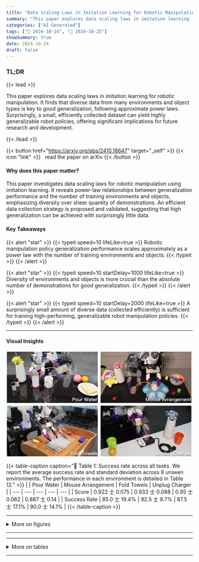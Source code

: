```yaml
---
title: "Data Scaling Laws in Imitation Learning for Robotic Manipulation"
summary: "This paper explores data scaling laws in imitation learning for robotic manipulation.  It finds that diverse data from many environments and object types is key to good generalization, following appro....."
categories: ["AI Generated"]
tags: ["🔖 2024-10-24", "🤗 2024-10-25"]
showSummary: true
date: 2024-10-24
draft: false
---
```


### TL;DR


{{< lead >}}

This paper explores data scaling laws in imitation learning for robotic manipulation.  It finds that diverse data from many environments and object types is key to good generalization, following approximate power laws.  Surprisingly, a small, efficiently collected dataset can yield highly generalizable robot policies, offering significant implications for future research and development.

{{< /lead >}}


{{< button href="https://arxiv.org/abs/2410.18647" target="_self" >}}
{{< icon "link" >}} &nbsp; read the paper on arXiv
{{< /button >}}

#### Why does this paper matter?
This paper investigates data scaling laws for robotic manipulation using imitation learning.  It reveals power-law relationships between generalization performance and the number of training environments and objects, emphasizing diversity over sheer quantity of demonstrations.  An efficient data collection strategy is proposed and validated, suggesting that high generalization can be achieved with surprisingly little data.
#### Key Takeaways

{{< alert "star" >}}
{{< typeit speed=10 lifeLike=true >}} Robotic manipulation policy generalization performance scales approximately as a power law with the number of training environments and objects. {{< /typeit >}}
{{< /alert >}}

{{< alert "star" >}}
{{< typeit speed=10 startDelay=1000 lifeLike=true >}} Diversity of environments and objects is more crucial than the absolute number of demonstrations for good generalization. {{< /typeit >}}
{{< /alert >}}

{{< alert "star" >}}
{{< typeit speed=10 startDelay=2000 lifeLike=true >}} A surprisingly small amount of diverse data (collected efficiently) is sufficient for training high-performing, generalizable robot manipulation policies. {{< /typeit >}}
{{< /alert >}}

------
#### Visual Insights



![](figures/figures_2_0.png "🔼 Figure 1: Illustrations of all tasks. We derive the data scaling laws through extensive experiments on Pour Water and Mouse Arrangement, and further validate these findings on additional tasks, including Fold Towels and Unplug Charger.")





{{< table-caption caption="🔽 Table 1: Success rate across all tasks. We report the average success rate and standard deviation across 8 unseen environments. The performance in each environment is detailed in Table 12." >}}
|  | Pour Water | Mouse Arrangement | Fold Towels | Unplug Charger |
| --- | --- | --- | --- | --- |
| Score | 0.922 士 0.075 | 0.933 士 0.088 | 0.95 士 0.062 | 0.887 士 0.14 |
| Success Rate | 85.0 士 19.4% | 92.5 士 9.7% | 87.5 士 17.1% | 90.0 士 14.1% |
{{< /table-caption >}}


------



<details>
<summary>More on figures
</summary>


![](figures/figures_16_0.png "🔼 Figure 12: Testing environments. These 8 environments are not included in the training data and are used across all tasks.")

![](figures/figures_16_1.png "🔼 Figure 8: Training environments for Pour Water. We sample 12 environments from our collected training data. See Appendix D.1 for task details.")

![](figures/figures_17_0.png "🔼 Figure 8: Training environments for Pour Water. We sample 12 environments from our collected training data. See Appendix D.1 for task details.")

![](figures/figures_17_1.png "🔼 Figure 12: Testing environments. These 8 environments are not included in the training data and are used across all tasks.")

![](figures/figures_17_2.png "🔼 Figure 8: Training environments for Pour Water. We sample 12 environments from our collected training data. See Appendix D.1 for task details.")

![](figures/figures_18_0.png "🔼 Objects for Pour Water. All of our experiments include a total of 64 training bottles and mugs, as well as 16 unseen testing bottles and mugs.")

![](figures/figures_19_0.png "🔼 Objects for Mouse Arrangement. All of our experiments include a total of 64 training mice and mouse pads, as well as 16 unseen testing mice and mouse pads.")

![](figures/figures_20_0.png "🔼 Objects for Fold Towels. All of our experiments include a total of 32 training towels, as well as 16 unseen testing towels.")

![](figures/figures_21_0.png "🔼 Objects for Unplug Charger. All of our experiments include a total of 32 training chargers and power strips, as well as 16 unseen testing chargers and power strips.")

![](figures/figures_29_0.png "🔼 Figure 18: UMI hand-held grippers. We do not install side mirrors on the grippers.")

![](figures/figures_29_1.png "🔼 Figure 19: Deployment hardware setup.")


</details>

------







------

<details>
<summary>More on tables
</summary>


{{< table-caption caption="🔽 Model related experiments on Pour Water. The entries marked in gray are the same, which specify the default settings: the visual encoder is a fully fine-tuned ViT-L/14 model pretrained with DINOv2, while the action diffusion model employs a base-size 1D CNN U-Net." >}}
| Case | Score |  |  |
| --- | --- | --- | --- |
| DINOv2 ViT-L/14 | 0.90 | Case | Score |
| LfS ViT-L/14 | 0.03 | DINOv2 ViT-S/14 | 0.66 |
| frozen DINOv2 | 0.00 | DINOv2 ViT-B/14 | 0.81 |
| LoRA DINOv2 | 0.72 | DINOv2 ViT-L/14 | 0.90 |
{{< /table-caption >}}

{{< table-caption caption="🔽 Model related experiments on Pour Water. The entries marked in gray are the same, which specify the default settings: the visual encoder is a fully fine-tuned ViT-L/14 model pre-trained with DINOv2, while the action diffusion model employs a base-size 1D CNN U-Net." >}}
| Case | Score |
| --- | --- |
| small U-Net | 0.88 |
| base U-Net | 0.90 |
| large U-Net | 0.83 |
{{< /table-caption >}}

{{< table-caption caption="🔽 Table 3: A default set of hyper-parameters." >}}
| Config | Value |
| --- | --- |
| Image observation horizon | 3 (Pour Water, Unplug Charger), 2 (other tasks) |
| Proprioception observation horizon | 3 (Pour Water, Unplug Charger), 2 (other tasks) |
| Action horizon | 16 |
| Observation resolution | 224x224 |
| Environment frequency | 5 |
| Optimizer | AdamW |
| Optimizer momentum | B1, B2 = 0.95, 0.999 |
| Learning rate for action diffusion model | 3e-4 |
| Learning rate for visual encoder | 3e-5 |
| Learning rate schedule | cosine decay |
| Batch size | 256 |
| Inference denoising iterations | 16 |
| Temporal ensemble steps | 8 |
| Temporal ensemble adaptation rate | -0.01 |
{{< /table-caption >}}

{{< table-caption caption="🔽 Table 4: Object generalization on Pour Water. Normalizing these scores by dividing them by 9 yields the results shown in Fig. 2." >}}
| Usage | 3.125% | 6.25% | 12.5% | 25% | 50% | 100% |
| --- | --- | --- | --- | --- | --- | --- |
| #Objs 1 |  |  |  |  |  | 1.2 |
| 2 |  |  |  |  | 3.175 | 4.725 |
| 4 |  |  |  | 4.55 | 4.8 | 6.425 |
| 8 |  |  | 4.575 | 6.075 | 6.325 | 7.275 |
| 16 |  | 3.6 | 6.65 | 7.425 | 7.9 | 7.625 |
| 32 | 2.45 | 6.575 | 8.25 | 7.925 | 8.075 | 8.45 |
{{< /table-caption >}}

{{< table-caption caption="🔽 Environment generalization on Pour Water. Normalizing these scores by dividing them by 9 yields the results shown in Fig. 3." >}}
| Usage | 3.125% | 6.25% | 12.5% | 25% | 50% | 100% |
| --- | --- | --- | --- | --- | --- | --- |
| #Envs | 3.125% | 6.25% | 12.5% | 25% | 50% | 100% |
| 1 |  |  |  |  |  | 1.3 |
| 2 |  |  |  |  | 2.85 | 3.325 |
| 4 |  |  |  | 2.55 | 4.3 | 4.475 |
| 8 |  |  | 3.925 | 6.1 | 6.575 | 6.2 |
| 16 |  | 4.15 | 6.2 | 6.525 | 7.85 | 8 |
| 32 | 3.475 | 6.55 | 7.2 | 8.65 | 8.75 | 8.6 |
{{< /table-caption >}}

{{< table-caption caption="🔽 Generlization across environments and objects on Pour Water. Normalizing these scores by dividing them by 9 yields the results shown in Fig. 4." >}}
| Usage | 3.125% | 6.25% | 12.5% | 25% | 50% | 100% |
| --- | --- | --- | --- | --- | --- | --- |
| #Pairs 1 |  |  |  |  |  | 0.45 |
| 2 |  |  |  |  | 1.65 | 1.425 |
| 4 |  |  |  | 2.725 | 5.3 | 5.325 |
| 8 |  |  | 4.95 | 6.175 | 5.775 | 5.625 |
| 16 |  | 4.8 | 5.8 | 6.9 | 6.95 | 6.875 |
| 32 | 3.95 | 5.225 | 6.95 | 7.575 | 8.3 | 7.875 |
{{< /table-caption >}}

{{< table-caption caption="🔽 Number of demonstrations on Pour Water. Normalizing these scores by dividing them by 9 yields the results shown in Fig. 7." >}}
| #Demos | 64 | 100 | 200 | 400 | 800 | 1600 | 3200 | 6400 |
| --- | --- | --- | --- | --- | --- | --- | --- | --- |
| Score | 4.35 | 6.15 | 6.875 | 7.025 | 6.975 | 7.2 | 7.125 | 6.525 |
{{< /table-caption >}}

{{< table-caption caption="🔽 Object generalization on Mouse Arrangement. Normalizing these scores by dividing them by 6 yields the results shown in Fig. 2." >}}
| Usage | 3.125% | 6.25% | 12.5% | 25% | 50% | 100% |
| --- | --- | --- | --- | --- | --- | --- |
| #Objs 1 |  |  |  |  |  | 1.3 |
| 2 |  |  |  |  | 2.475 | 3.25 |
| 4 |  |  |  | 2.425 | 2.975 | 3.625 |
| 8 |  |  | 1.75 | 3.525 | 4.1 | 4.8 |
| 16 |  | 2.525 | 3.675 | 3.925 | 4.425 | 5.325 |
| 32 | 3.7 | 3.675 | 4.2 | 5.025 | 5.175 | 5.575 |
{{< /table-caption >}}

{{< table-caption caption="🔽 Environment generalization on Mouse Arrangement. Normalizing these scores by dividing them by 6 yields the results shown in Fig. 3." >}}
| Usage | 3.125% | 6.25% | 12.5% | 25% | 50% | 100% |
| --- | --- | --- | --- | --- | --- | --- |
| #Envs 1 |  |  |  |  |  | 1.3 |
| 2 |  |  |  |  | 1.975 | 2.475 |
| 4 |  |  |  | 1.8 | 3.3 | 3.625 |
| 8 |  |  | 2.075 | 2.5 | 3.2 | 3.6 |
| 16 |  | 1.525 | 3.65 | 3.8 | 4.375 | 4.45 |
| 32 | 2.725 | 3.325 | 3.9 | 4.7 | 5.125 | 5.2 |
{{< /table-caption >}}

{{< table-caption caption="🔽 Generlization across environments and objects. Each curve corresponds to a different fraction of demonstrations used, with normalized scores shown as a function of the number of training environment-object pairs." >}}
| Usage | 3.125% | 6.25% | 12.5% | 25% | 50% | 100% |
| --- | --- | --- | --- | --- | --- | --- |
| #Pairs 1 |  |  |  |  |  | 0.75 |
| 2 |  |  |  |  | 0.975 | 0.875 |
| 4 |  |  |  | 1.8 | 2.3 | 2.325 |
| 8 |  |  | 2.425 | 3.725 | 3.425 | 3.35 |
| 16 |  | 3.375 | 4.925 | 4.5 | 5.05 | 4.75 |
| 32 | 4.225 | 4.225 | 5.075 | 5.2 | 5.6 | 5.525 |
{{< /table-caption >}}

{{< table-caption caption="🔽 Number of demonstrations on Mouse Arrangement. Normalizing these scores by dividing them by 6 yields the results shown in Fig. 7." >}}
| #Demos | 64 | 100 | 200 | 400 | 800 | 1600 | 3200 | 6400 |
| --- | --- | --- | --- | --- | --- | --- | --- | --- |
| Score | 1.725 | 3.025 | 3.3 | 3.775 | 3.975 | 3.8 | 3.875 | 3.8 |
{{< /table-caption >}}

{{< table-caption caption="🔽 Success rate across all tasks. For each task, we report the success rate in each evaluation environment." >}}
|  | Environment ID | Environment ID | Environment ID | Environment ID | Environment ID | Environment ID | Environment ID | Environment ID |  |
| --- | --- | --- | --- | --- | --- | --- | --- | --- | --- |
| Task | 1 | 2 | 3 | 4 | 5 | 6 | 7 | 8 | Mean |
| Pour Water | 80% | 40% | 100% | 80% | 100% | 100% | 80% | 100% | 85% |
| Mouse Arrangement | 100% | 80% | 100% | 100% | 80% | 80% | 100% | 100% | 92.5% |
| Fold Towels | 100% | 100% | 60% | 100% | 100% | 60% | 100% | 80% | 87.5% |
| Unplug Charger | 80% | 60% | 100% | 100% | 100% | 80% | 100% | 100% | 90% |
{{< /table-caption >}}


</details>

------

